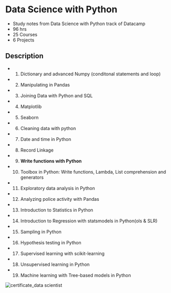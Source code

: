 # Data Science with Python 
- Study notes from Data Science with Python track of Datacamp
- 96 hrs 
- 25 Courses 
- 6 Projects
## Description
- 1. Dictionary and advanced Numpy (conditonal statements and loop)
- 2. Manipulating in Pandas 
- 3. Joining Data with Python and SQL 
- 4. Matplotlib
- 5. Seaborn
- 6. Cleaning data with python
- 7. Date and time in Python
- 8. Record Linkage
- 9. **Write functions with Python**
- 10. Toolbox in Python: Write functions, Lambda, List comprehension and generators
- 11. Exploratory data analysis in Python
- 12. Analyzing police activity with Pandas
- 13. Introduction to Statistics in Python
- 14. Introduction to Regression with statsmodels in Python(ols & SLR)
- 15. Sampling in Python
- 16. Hypothesis testing in Python
- 17. Supervised learning with scikit-learning
- 18. Unsupervised learning in Python
- 19. Machine learning with Tree-based models in Python


![certificate_data scientist](https://user-images.githubusercontent.com/58776067/215319927-9f42ca5e-128e-494c-a4b3-194c090357ed.png)
